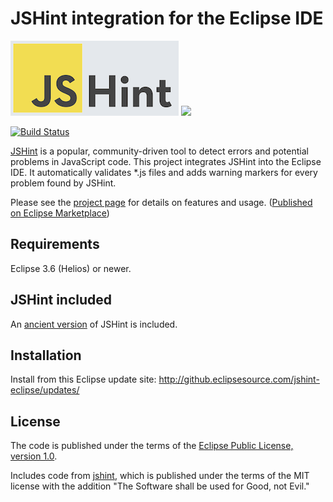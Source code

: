 JSHint integration for the Eclipse IDE
======================================

![](jshint-blue.png)
<a href="http://marketplace.eclipse.org/marketplace-client-intro?mpc_install=1157104"
 title="Drag and drop into a running Eclipse to install JSHint Eclipse">
  <img src="http://marketplace.eclipse.org/sites/all/modules/custom/marketplace/images/installbutton.png"/>
</a>

[![Build Status](https://secure.travis-ci.org/eclipsesource/jshint-eclipse.png)](http://travis-ci.org/eclipsesource/jshint-eclipse)

[JSHint](http://www.jshint.com/about/) is a popular, community-driven tool to detect
errors and potential problems in JavaScript code.  This project integrates JSHint into
the Eclipse IDE.  It automatically validates \*.js files and adds warning markers for
every problem found by JSHint.

Please see the [project page](http://github.eclipsesource.com/jshint-eclipse/)
for details on features and usage. ([Published on Eclipse Marketplace](<http://marketplace.eclipse.org/content/jshint-eclipse>))

Requirements
------------

Eclipse 3.6 (Helios) or newer.

JSHint included
---------------

An [ancient version](https://github.com/eclipsesource/jshint-eclipse/tree/master/bundles/com.eclipsesource.jshint/src/com/jshint) of JSHint is included.

Installation
------------

Install from this Eclipse update site: http://github.eclipsesource.com/jshint-eclipse/updates/

License
-------

The code is published under the terms of the [Eclipse Public License, version 1.0](http://www.eclipse.org/legal/epl-v10.html).

Includes code from [jshint](https://github.com/jshint/jshint/), which is published under the terms of the MIT license with the addition "The Software shall be used for Good, not Evil."
